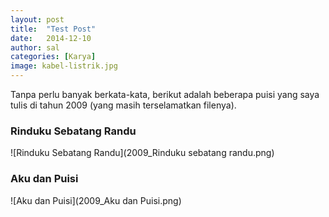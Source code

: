```yaml
---
layout: post
title:  "Test Post"
date:   2014-12-10
author: sal
categories: [Karya]
image: kabel-listrik.jpg
---
```


<p class="intro"><span class="dropcap">T</span>anpa perlu banyak berkata-kata, berikut adalah beberapa puisi yang saya tulis di tahun 2009 (yang masih terselamatkan filenya).</p>

### Rinduku Sebatang Randu

![Rinduku Sebatang Randu](2009_Rinduku sebatang randu.png)

### Aku dan Puisi
![Aku dan Puisi](2009_Aku dan Puisi.png)

